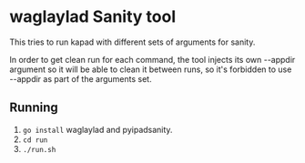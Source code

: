 # waglaylad Sanity tool
This tries to run kapad with different sets of arguments for sanity.

In order to get clean run for each command, the tool injects its own --appdir
argument so it will be able to clean it between runs, so it's forbidden to use
--appdir as part of the arguments set.

## Running
 1. `go install` waglaylad and pyipadsanity.
 2. `cd run`
 3. `./run.sh`


